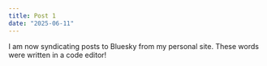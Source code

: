 ```yaml
---
title: Post 1
date: "2025-06-11"
---
```


I am now syndicating posts to Bluesky from my personal site. These words were written in a code editor!